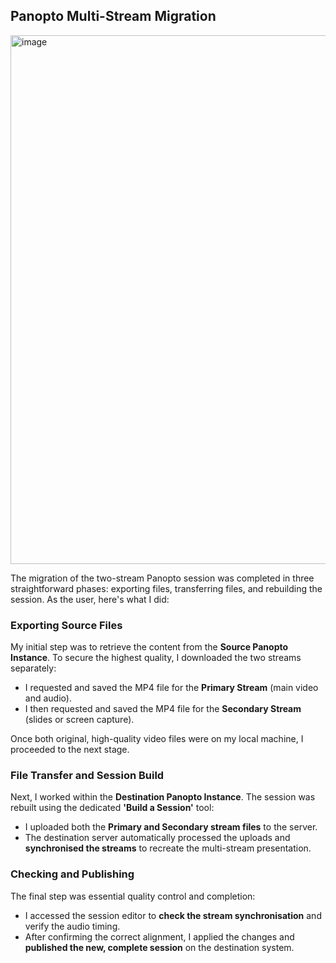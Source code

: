 ## Panopto Multi-Stream Migration 

<img width="1399" height="846" alt="image" src="https://github.com/user-attachments/assets/d07d8b72-f1a0-45d9-8d2a-f24e1e4fda18" />

The migration of the two-stream Panopto session was completed in three straightforward phases: exporting files, transferring files, and rebuilding the session. As the user, here's what I did:

### Exporting Source Files

My initial step was to retrieve the content from the **Source Panopto Instance**. To secure the highest quality, I downloaded the two streams separately:

* I requested and saved the MP4 file for the **Primary Stream** (main video and audio).
* I then requested and saved the MP4 file for the **Secondary Stream** (slides or screen capture).

Once both original, high-quality video files were on my local machine, I proceeded to the next stage.

### File Transfer and Session Build

Next, I worked within the **Destination Panopto Instance**. The session was rebuilt using the dedicated **'Build a Session'** tool:

* I uploaded both the **Primary and Secondary stream files** to the server.
* The destination server automatically processed the uploads and **synchronised the streams** to recreate the multi-stream presentation.

### Checking and Publishing

The final step was essential quality control and completion:

* I accessed the session editor to **check the stream synchronisation** and verify the audio timing.
* After confirming the correct alignment, I applied the changes and **published the new, complete session** on the destination system.
